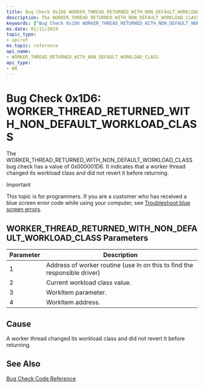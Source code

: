 ```yaml
---
title: Bug Check 0x1D6 WORKER_THREAD_RETURNED_WITH_NON_DEFAULT_WORKLOAD_CLASS
description: The WORKER_THREAD_RETURNED_WITH_NON_DEFAULT_WORKLOAD_CLASS bug check has a value of 0x000001D6. It indicates that a worker thread changed its workload class and did not revert it before returning.
keywords: ["Bug Check 0x1D6 WORKER_THREAD_RETURNED_WITH_NON_DEFAULT_WORKLOAD_CLASS", "WORKER_THREAD_RETURNED_WITH_NON_DEFAULT_WORKLOAD_CLASS"]
ms.date: 01/11/2019
topic_type:
- apiref
ms.topic: reference
api_name:
- WORKER_THREAD_RETURNED_WITH_NON_DEFAULT_WORKLOAD_CLASS
api_type:
- NA
---
```


# Bug Check 0x1D6: WORKER\_THREAD\_RETURNED\_WITH\_NON\_DEFAULT\_WORKLOAD\_CLASS

The WORKER\_THREAD\_RETURNED\_WITH\_NON\_DEFAULT\_WORKLOAD\_CLASS bug check has a value of 0x000001D6. It indicates that a worker thread changed its workload class and did not revert it before returning.

> [!IMPORTANT]
> This topic is for programmers. If you are a customer who has received a blue screen error code while using your computer, see [Troubleshoot blue screen errors](https://www.windows.com/stopcode).

 

## WORKER\_THREAD\_RETURNED\_WITH\_NON\_DEFAULT\_WORKLOAD\_CLASS Parameters

|Parameter|Description|
|-------- |---------- |
|1| Address of worker routine (use ln on this to find the responsible driver) |
|2| Current workload class value. |
|3| WorkItem parameter. |
|4| WorkItem address. |

## Cause

A worker thread changed its workload class and did not revert it before returning.


## See Also

[Bug Check Code Reference](bug-check-code-reference2.md)

